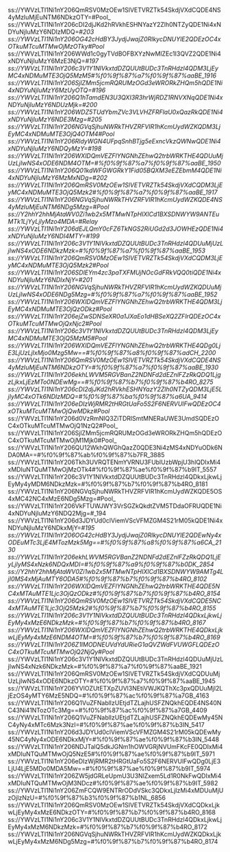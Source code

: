 ss://YWVzLTI1Ni1nY206QmRSV0MzOEw1SlVETVRZTk54SkdjVXdCQDE4NS4yMzIuMjEuNTM6NDkzOTY=#Pool_
ss://YWVzLTI1Ni1nY206cDI2djJKd2hRVkhESHNYazY2Zlh0NTZyQDE1Ni4xNDYuNjIuMzY6NDIzMDQ=#_203
ss://YWVzLTI1Ni1nY206OG42cHdBY3JydjJwajZ0RlkycDNUYlE2QDEzOC4xOTkuMTcuMTMwOjMzOTky#Pool_
ss://YWVzLTI1Ni1nY206WWd1c0gyTVdBOFBXYzNwMlZEc1I3QVZ2QDE1Ni4xNDYuNjIuMzY6MzE3NjQ=#_197
ss://YWVzLTI1Ni1nY206c3V1Y1NlVkxtdDZQUUtBUDc3TnRHdzl4QDM3LjEyMC4xNDMuMTE3OjQ5MzM5#%f0%9f%87%a7%f0%9f%87%aaBE_1916
ss://YWVzLTI1Ni1nY206SjlZMm5jcmRQRUMzOGd3eWRORkZHQm5hQDE1Ni4xNDYuNjIuMzY6MzUyOTQ=#_196
ss://YWVzLTI1Ni1nY206Q1hTamdEN3U3QXI3R3hrWjRDZ1RNVXNqQDE1Ni4xNDYuNjIuMzY6NDUzMjk=#_200
ss://YWVzLTI1Ni1nY206WDZ5TUdYbmZVc3VLVHZFRFlaU0xQazRkQDE1Ni4xNDYuNjIuMzY6NDE3Mzg=#_205
ss://YWVzLTI1Ni1nY206NGVqSjhuNWRkTHVZRFVIR1hKcmUydWZKQDM3LjEyMC4xNDMuMTE3OjQ4OTM4#Pool_
ss://YWVzLTI1Ni1nY206RldyWGN4UFpqSnhBTjg5eExncVkzQWNwQDE1Ni4xNDYuNjIuMzY6NDQyMzY=#_198
ss://YWVzLTI1Ni1nY206WXlDQmVEZFlYNGNhZEhwQ2trbWRKTHE4QDUuMjUzLjIwNS4xODE6NDM4OTM=#%f0%9f%87%a7%f0%9f%87%aaBE_1950
ss://YWVzLTI1Ni1nY206Q01kdWFGWGRkY1Fid05BQXM3eEZEbmM4QDE1Ni4xNDYuNjIuMzY6MzMxNDg=#_202
ss://YWVzLTI1Ni1nY206QmRSV0MzOEw1SlVETVRZTk54SkdjVXdCQDM3LjEyMC4xNDMuMTE3OjQ5Mzk2#%f0%9f%87%a7%f0%9f%87%aaBE_1917
ss://YWVzLTI1Ni1nY206NGVqSjhuNWRkTHVZRFVIR1hKcmUydWZKQDE4NS4yMzIuMjEuNTM6NDg5Mzg=#Pool_
ss://Y2hhY2hhMjAtaWV0Zi1wb2x5MTMwNTpHIXlCd1BXSDNWYW9ANTEuMTk1LjYyLjIyMzo4MDA=#Relay_
ss://YWVzLTI1Ni1nY206dEJLQmY0cFZ6TkNGS2RiUGd2d3JOWHEzQDE1Ni4xNDYuNjIuMzY6NDI4MTY=#_199
ss://YWVzLTI1Ni1nY206c3V1Y1NlVkxtdDZQUUtBUDc3TnRHdzl4QDUuMjUzLjIwNS4xODE6NDkzMzk=#%f0%9f%87%a7%f0%9f%87%aaBE_1953
ss://YWVzLTI1Ni1nY206QmRSV0MzOEw1SlVETVRZTk54SkdjVXdCQDM3LjEyMC4xNDMuMTE3OjQ5Mzk2#Pool_
ss://YWVzLTI1Ni1nY206SDlEYm4zc3paTXFMUjNOcGdFRkVQQ0tiQDE1Ni4xNDYuNjIuMzY6NDIxNjY=#_201
ss://YWVzLTI1Ni1nY206NGVqSjhuNWRkTHVZRFVIR1hKcmUydWZKQDUuMjUzLjIwNS4xODE6NDg5Mzg=#%f0%9f%87%a7%f0%9f%87%aaBE_1952
ss://YWVzLTI1Ni1nY206WXlDQmVEZFlYNGNhZEhwQ2trbWRKTHE4QDM3LjEyMC4xNDMuMTE3OjQzODkz#Pool_
ss://YWVzLTI1Ni1nY206ejZwSDNSeXR0a1JXaEo1dHBSeXQ2ZFlrQDEzOC4xOTkuMTcuMTMwOjQxNjc2#Pool_
ss://YWVzLTI1Ni1nY206c3V1Y1NlVkxtdDZQUUtBUDc3TnRHdzl4QDM3LjEyMC4xNDMuMTE3OjQ5MzM5#Pool_
ss://YWVzLTI1Ni1nY206WXlDQmVEZFlYNGNhZEhwQ2trbWRKTHE4QDg0LjE3LjUzLjIxMjo0Mzg5Mw==#%f0%9f%87%a8%f0%9f%87%adCH_2200
ss://YWVzLTI1Ni1nY206QmRSV0MzOEw1SlVETVRZTk54SkdjVXdCQDE4NS4yMzIuMjEuNTM6NDkzOTY=#%f0%9f%87%a7%f0%9f%87%aaBE_1930
ss://YWVzLTI1Ni1nY206ekhLWVM5RGVBanZ2NDNFd2dEZnlFZzRkQDQ1LjgzLjkxLjEzMTo0NDEwMg==#%f0%9f%87%b7%f0%9f%87%b4RO_8275
ss://YWVzLTI1Ni1nY206cDI2djJKd2hRVkhESHNYazY2Zlh0NTZyQDM3LjE5LjIyMC4xOTk6NDIzMDQ=#%f0%9f%87%ba%f0%9f%87%a6UA_9414
ss://YWVzLTI1Ni1nY206eDIzWjRMR2tHRGtUaFo5S2F6NERVUlFwQDEzOC4xOTkuMTcuMTMwOjQwMDkz#Pool_
ss://YWVzLTI1Ni1nY206d0VzRmNIQ3ZiTDRlSmtMNERaUWE3UmdSQDEzOC4xOTkuMTcuMTMwOjQ1NzQ2#Pool_
ss://YWVzLTI1Ni1nY206SjlZMm5jcmRQRUMzOGd3eWRORkZHQm5hQDEzOC4xOTkuMTcuMTMwOjM1Mjk0#Pool_
ss://YWVzLTI1Ni1nY206QU12WkhQWGhQazZ0QDE3Ni4zMS4xNDYuODk6NDA0MA==#%f0%9f%87%ab%f0%9f%87%b7FR_3885
ss://YWVzLTI1Ni1nY206Tkh3UVRQTENmYVRNU3FUblUzbWpjU3hlQDIxMi4xMDIuNTQuMTMwOjMzOTk4#%f0%9f%87%ae%f0%9f%87%b9IT_5557
ss://YWVzLTI1Ni1nY206c3V1Y1NlVkxtdDZQUUtBUDc3TnRHdzl4QDkxLjkwLjEyMy4yMDM6NDkzMzk=#%f0%9f%87%b7%f0%9f%87%b4RO_8181
ss://YWVzLTI1Ni1nY206NGVqSjhuNWRkTHVZRFVIR1hKcmUydWZKQDE5OS4xMC42NC4xMzE6NDg5Mzg=#Pool_
ss://YWVzLTI1Ni1nY206VkFTUWJWY3VrSGZkQkdtZVM5TDdaOFRUQDE1Ni4xNDYuNjIuMzY6NDQ2Mjg=#_194
ss://YWVzLTI1Ni1nY206d3JDYUd0clViemVScVFMZGM4S21rM05kQDE1Ni4xNDYuNjIuMzY6NDkxMjY=#_195
ss://YWVzLTI1Ni1nY206OG42cHdBY3JydjJwajZ0RlkycDNUYlE2QDEwNy4xODEuMTc3LjE4MTozMzk5Mg==#%f0%9f%87%a8%f0%9f%87%a6CA_2130
ss://YWVzLTI1Ni1nY206ekhLWVM5RGVBanZ2NDNFd2dEZnlFZzRkQDQ1LjEyLjIyMS4xNzk6NDQxMDI=#%f0%9f%87%a9%f0%9f%87%b0DK_2854
ss://Y2hhY2hhMjAtaWV0Zi1wb2x5MTMwNTpHIXlCd1BXSDNWYW9AMTg4LjI0MS4xMjAuMTY6ODA5#%f0%9f%87%b7%f0%9f%87%b4RO_8102
ss://YWVzLTI1Ni1nY206WXlDQmVEZFlYNGNhZEhwQ2trbWRKTHE4QDE5NC4xMTAuMTE1Ljc3OjQzODkz#%f0%9f%87%b7%f0%9f%87%b4RO_8154
ss://YWVzLTI1Ni1nY206QmRSV0MzOEw1SlVETVRZTk54SkdjVXdCQDE5NC4xMTAuMTE1Ljc3OjQ5Mzk2#%f0%9f%87%b7%f0%9f%87%b4RO_8155
ss://YWVzLTI1Ni1nY206c3V1Y1NlVkxtdDZQUUtBUDc3TnRHdzl4QDkxLjkwLjEyMy4xMzE6NDkzMzk=#%f0%9f%87%b7%f0%9f%87%b4RO_8167
ss://YWVzLTI1Ni1nY206WXlDQmVEZFlYNGNhZEhwQ2trbWRKTHE4QDkxLjkwLjEyMy4xMzE6NDM4OTM=#%f0%9f%87%b7%f0%9f%87%b4RO_8169
ss://YWVzLTI1Ni1nY206Z1lMODNEUVdYdURieG1aQVZWdFVUWGFLQDEzOC4xOTkuMTcuMTMwOjQ2NjQy#Pool_
ss://YWVzLTI1Ni1nY206c3V1Y1NlVkxtdDZQUUtBUDc3TnRHdzl4QDUuMjUzLjIwNS4xNzk6NDkzMzk=#%f0%9f%87%a7%f0%9f%87%aaBE_1921
ss://YWVzLTI1Ni1nY206QmRSV0MzOEw1SlVETVRZTk54SkdjVXdCQDUuMjUzLjIwNS4xODE6NDkzOTY=#%f0%9f%87%a7%f0%9f%87%aaBE_1945
ss://YWVzLTI1Ni1nY206YVlOZUtETXpZUVl3NEtiVWJKQThXc3pxQDUuMjI2LjEzOS4yMTY6MzE5NDQ=#%f0%9f%87%ac%f0%9f%87%a7GB_4163
ss://YWVzLTI1Ni1nY206Q1VuZFNabllzUEtjdTZLajhUSFZNQkhEQDE4NS40NC43Ni41NTozOTc3Mg==#%f0%9f%87%ac%f0%9f%87%a7GB_4409
ss://YWVzLTI1Ni1nY206Q1VuZFNabllzUEtjdTZLajhUSFZNQkhEQDEwMy45NC4yNy4xMTc6Mzk3NzI=#%f0%9f%87%ae%f0%9f%87%b3IN_5417
ss://YWVzLTI1Ni1nY206d3JDYUd0clViemVScVFMZGM4S21rM05kQDEwMy45NC4yNy4xODE6NDkxMjY=#%f0%9f%87%ae%f0%9f%87%b3IN_5448
ss://YWVzLTI1Ni1nY206NDJTalQ5dkJGNm1hOWVGRjNVUmFKcFE0QDIxMi4xMDIuNTQuMTMwOjQ5NzE5#%f0%9f%87%ae%f0%9f%87%b9IT_5971
ss://YWVzLTI1Ni1nY206eDIzWjRMR2tHRGtUaFo5S2F6NERVUlFwQDg0LjE3LjU4LjE5MDo0MDA5Mw==#%f0%9f%87%ae%f0%9f%87%b9IT_5974
ss://YWVzLTI1Ni1nY206ZW5jdGRLeUpmU3U3NlZxem5Ld1R0NkFwQDIxMi4xMDIuNTQuMTMwOjM3NDcz#%f0%9f%87%ae%f0%9f%87%b9IT_5982
ss://YWVzLTI1Ni1nY206ZmFCQW9ENTRrODdVSkc3QDkxLjIzMi4xMDUuMjUzOjIzNzU=#%f0%9f%87%b3%f0%9f%87%b1NL_6856
ss://YWVzLTI1Ni1nY206QmRSV0MzOEw1SlVETVRZTk54SkdjVXdCQDkxLjkwLjEyMy4xMzE6NDkzOTY=#%f0%9f%87%b7%f0%9f%87%b4RO_8168
ss://YWVzLTI1Ni1nY206c3V1Y1NlVkxtdDZQUUtBUDc3TnRHdzl4QDkxLjkwLjEyMy4xMzM6NDkzMzk=#%f0%9f%87%b7%f0%9f%87%b4RO_8172
ss://YWVzLTI1Ni1nY206NGVqSjhuNWRkTHVZRFVIR1hKcmUydWZKQDkxLjkwLjEyMy4xMzM6NDg5Mzg=#%f0%9f%87%b7%f0%9f%87%b4RO_8174
